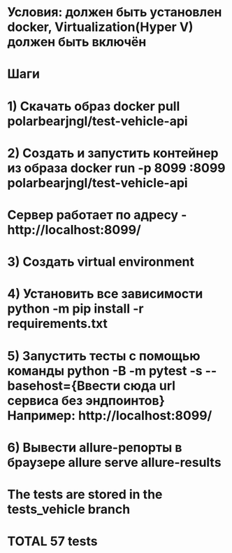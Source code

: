 # Условия: должен быть установлен docker, Virtualization(Hyper V) должен быть включён

# Шаги
# 1) Скачать образ docker pull polarbearjngl/test-vehicle-api
# 2) Создать и запустить контейнер из образа docker run -p 8099 :8099 polarbearjngl/test-vehicle-api
#    Сервер работает по адресу - http://localhost:8099/ 
# 3) Создать virtual environment
# 4) Установить все зависимости python -m pip install -r requirements.txt
# 5) Запустить тесты с помощью команды python -B -m pytest -s --basehost={Ввести сюда url сервиса без эндпоинтов} Например:  http://localhost:8099/
# 6) Вывести allure-репорты в браузере allure serve allure-results

# The tests are stored in the tests_vehicle branch
# TOTAL 57 tests
